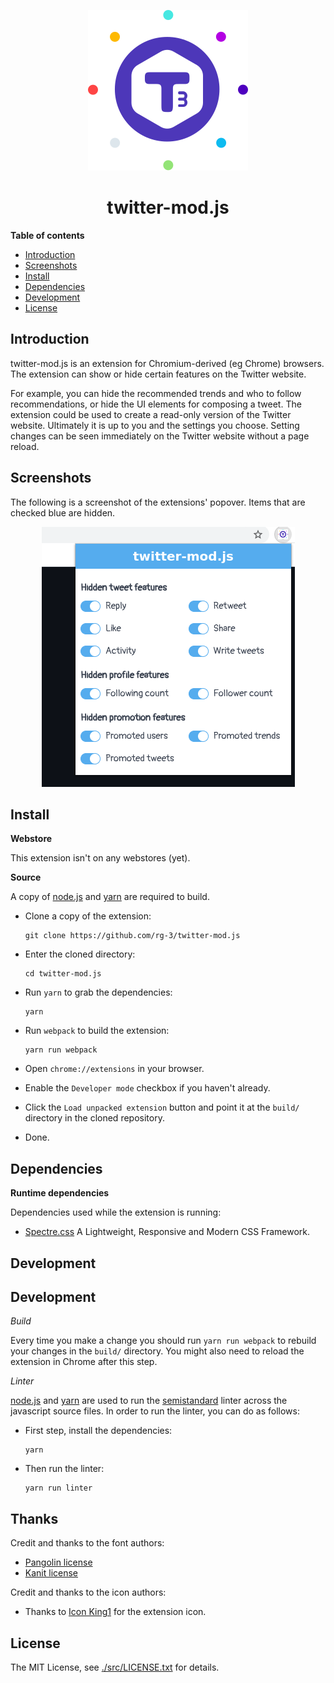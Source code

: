 <p align="center">
  <img src="/src/images/icon128.png" alt="logo">
  <br>
  <h1 align="center">twitter-mod.js</h1>
</p>

**Table of contents**

* <a href='#introduction'>Introduction</a>
* <a href='#screenshots'>Screenshots</a>
* <a href='#install'>Install</a>
* <a href='#dependencies'>Dependencies</a>
* <a href='#development'>Development</a>
* <a href='#license'>License</a>

## <a id='introduction'>Introduction</a>

twitter-mod.js is an extension for Chromium-derived (eg Chrome) browsers.
The extension can show or hide certain features on the Twitter website.

For example, you can hide the recommended trends and who to follow
recommendations, or hide the UI elements for composing a tweet.
The extension could be used to create a read-only version of the
Twitter website. Ultimately it is up to you and the settings you
choose. Setting changes can be seen immediately on the Twitter
website without a page reload.

## <a id='screenshots'>Screenshots</a>

The following is a screenshot of the extensions' popover. Items that
are checked blue are hidden.

<p align="center">
  <img src="/assets/preview-twittermod.png">
</p>

## <a id='install'> Install </a>

**Webstore**

This extension isn't on any webstores (yet).

**Source**

A copy of [node.js](https://nodejs.org) and [yarn](https://yarnpkg.com/) 
are required to build.

* Clone a copy of the extension:

      git clone https://github.com/rg-3/twitter-mod.js

* Enter the cloned directory:

      cd twitter-mod.js

* Run `yarn` to grab the dependencies:

      yarn

* Run `webpack` to build the extension:

      yarn run webpack

* Open `chrome://extensions` in your browser.

* Enable the `Developer mode` checkbox if you haven't already.

* Click the `Load unpacked extension` button and point it at
  the `build/` directory in the cloned repository.

* Done.

## <a id='dependencies'> Dependencies </a>

**Runtime dependencies**

Dependencies used while the extension is running:

* [Spectre.css](https://picturepan2.github.io/spectre/)
  A Lightweight, Responsive and Modern CSS Framework.

## Development

## <a id='development'>Development</a>

*Build*

Every time you make a change you should run `yarn run webpack` to rebuild
your changes in the `build/` directory. You might also need to reload the 
extension in Chrome after this step.

*Linter*

[node.js](https://nodejs.org/) and [yarn](https://yarnpkg.com/) are used to 
run the [semistandard](https://github.com/standard/semistandard) linter across the 
javascript source files. In order to run the linter, you can do as follows:

* First step, install the dependencies:

      yarn

* Then run the linter:

      yarn run linter

## Thanks

Credit and thanks to the font authors:

  * [Pangolin license](/src/fonts/LICENSE.pangolin.txt)
  * [Kanit license](/src/fonts/LICENSE.kanit.txt)

Credit and thanks to the icon authors:

* Thanks to [Icon King1](https://freeicons.io/profile/3) for the extension icon.

## <a id='source'>License</a>

The MIT License, see [./src/LICENSE.txt](./src/LICENSE.txt) for details.

